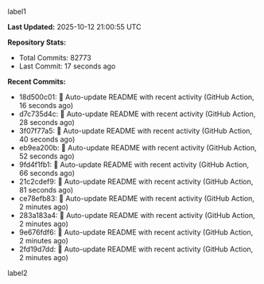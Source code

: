 
label1 
<!-- ACTIVITY_START -->
**Last Updated:** 2025-10-12 21:00:55 UTC

**Repository Stats:**
- Total Commits: 82773
- Last Commit: 17 seconds ago

**Recent Commits:**
- 18d500c01: 🤖 Auto-update README with recent activity (GitHub Action, 16 seconds ago)
- d7c735d4c: 🤖 Auto-update README with recent activity (GitHub Action, 28 seconds ago)
- 3f07f77a5: 🤖 Auto-update README with recent activity (GitHub Action, 40 seconds ago)
- eb9ea200b: 🤖 Auto-update README with recent activity (GitHub Action, 52 seconds ago)
- 9fd4f1fb1: 🤖 Auto-update README with recent activity (GitHub Action, 66 seconds ago)
- 21c2cdef9: 🤖 Auto-update README with recent activity (GitHub Action, 81 seconds ago)
- ce78efb83: 🤖 Auto-update README with recent activity (GitHub Action, 2 minutes ago)
- 283a183a4: 🤖 Auto-update README with recent activity (GitHub Action, 2 minutes ago)
- 9e676fdf6: 🤖 Auto-update README with recent activity (GitHub Action, 2 minutes ago)
- 2fd19d7dd: 🤖 Auto-update README with recent activity (GitHub Action, 2 minutes ago)
<!-- ACTIVITY_END -->

label2
